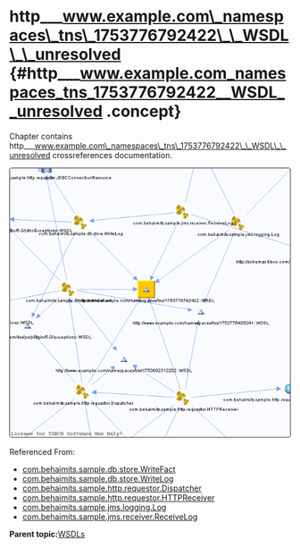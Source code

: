 # http\_\_\_www.example.com\_namespaces\_tns\_1753776792422\_\_WSDL\_\_unresolved {#http___www.example.com_namespaces_tns_1753776792422__WSDL__unresolved .concept}

Chapter contains http\_\_\_www.example.com\_namespaces\_tns\_1753776792422\_\_WSDL\_\_unresolved crossreferences documentation.

![](cross_http___www.example.com_namespaces_tns_1753776792422__WSDL.png)

Referenced From:

-   [com.behaimits.sample.db.store.WriteFact](../../../projects/com.behaimits.sample.http.requestor/Processes/com/behaimits/sample/db/store/WriteFact.bwp.md)
-   [com.behaimits.sample.db.store.WriteLog](../../../projects/com.behaimits.sample.http.requestor/Processes/com/behaimits/sample/db/store/WriteLog.bwp.md)
-   [com.behaimits.sample.http.requestor.Dispatcher](../../../projects/com.behaimits.sample.http.requestor/Processes/com/behaimits/sample/http/requestor/Dispatcher.bwp.md)
-   [com.behaimits.sample.http.requestor.HTTPReceiver](../../../projects/com.behaimits.sample.http.requestor/Processes/com/behaimits/sample/http/requestor/HTTPReceiver.bwp.md)
-   [com.behaimits.sample.jms.logging.Log](../../../projects/com.behaimits.sample.http.requestor/Processes/com/behaimits/sample/jms/logging/Log.bwp.md)
-   [com.behaimits.sample.jms.receiver.ReceiveLog](../../../projects/com.behaimits.sample.http.requestor/Processes/com/behaimits/sample/jms/receiver/ReceiveLog.bwp.md)

**Parent topic:**[WSDLs](../../../cross/dependencies/wsdls/wsdls.md)

